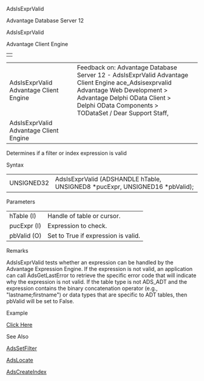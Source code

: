 AdsIsExprValid




Advantage Database Server 12  

AdsIsExprValid

Advantage Client Engine

|  |
| --- |
|  |

|  |  |  |  |  |
| --- | --- | --- | --- | --- |
| AdsIsExprValid  Advantage Client Engine |  |  | Feedback on: Advantage Database Server 12 - AdsIsExprValid Advantage Client Engine ace\_Adsisexprvalid Advantage Web Development > Advantage Delphi OData Client > Delphi OData Components > TODataSet / Dear Support Staff, |  |
| AdsIsExprValid  Advantage Client Engine |  |  |  |  |

Determines if a filter or index expression is valid

Syntax

|  |  |
| --- | --- |
| UNSIGNED32 | AdsIsExprValid (ADSHANDLE hTable,  UNSIGNED8 \*pucExpr,  UNSIGNED16 \*pbValid); |

Parameters

|  |  |
| --- | --- |
| hTable (I) | Handle of table or cursor. |
| pucExpr (I) | Expression to check. |
| pbValid (O) | Set to True if expression is valid. |

Remarks

AdsIsExprValid tests whether an expression can be handled by the Advantage Expression Engine. If the expression is not valid, an application can call AdsGetLastError to retrieve the specific error code that will indicate why the expression is not valid. If the table type is not ADS\_ADT and the expression contains the binary concatenation operator (e.g., "lastname;firstname") or data types that are specific to ADT tables, then pbValid will be set to False.

Example

[Click Here](ace_examples.htm#adsisexprvalidexample)

See Also

[AdsSetFilter](ace_adssetfilter.htm)

[AdsLocate](ace_adslocate.htm)

[AdsCreateIndex](ace_adscreateindex.htm)